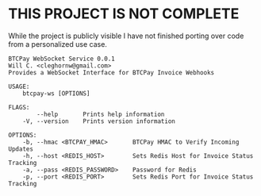 # THIS PROJECT IS NOT COMPLETE

While the project is publicly visible I have not finished porting over code from a personalized use case.

```
BTCPay WebSocket Service 0.0.1
Will C. <cleghornw@gmail.com>
Provides a WebSocket Interface for BTCPay Invoice Webhooks

USAGE:
    btcpay-ws [OPTIONS]

FLAGS:
        --help       Prints help information
    -V, --version    Prints version information

OPTIONS:
    -b, --hmac <BTCPAY_HMAC>       BTCPay HMAC to Verify Incoming Updates
    -h, --host <REDIS_HOST>        Sets Redis Host for Invoice Status Tracking
    -a, --pass <REDIS_PASSWORD>    Password for Redis
    -p, --port <REDIS_PORT>        Sets Redis Port for Invoice Status Tracking
```
